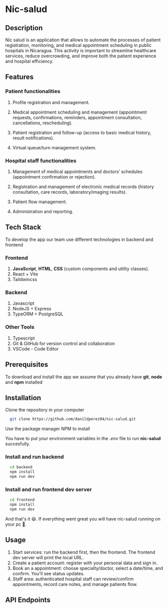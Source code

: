 # Nic-salud

## Description

Nic salud is an application that allows to automate the processes of patient registration, monitoring, and medical appointment scheduling in public hospitals in Nicaragua.
This activity is important to streamline healthcare services, reduce overcrowding, and improve both the patient experience and hospital efficiency.

## Features

### Patient functionalities

1. Profile registration and management.

2. Medical appointment scheduling and management (appointment requests, confirmations, reminders, appointment consultation, cancellations, rescheduling).

3. Patient registration and follow-up (access to basic medical history, result notifications).

4. Virtual queue/turn management system.

### Hospital staff functionalities

1. Management of medical appointments and doctors’ schedules (appointment confirmation or rejection).

2. Registration and management of electronic medical records (history consultation, care records, laboratory/imaging results).

3. Patient flow management.

4. Administration and reporting.

## Tech Stack

To develop the app our team use different technologies in backend and frontend

### Frontend

1. **JavaScript**, **HTML**, **CSS** (custom components and utility classes).
2. React + Vite
3. Taildwincss

### Backend

1. Javascript
2. NodeJS + Express
3. TypeORM + PostgreSQL

### Other Tools

1. Typescript
2. Git & GitHub for version control and collaboration
3. VSCode - Code Editor

## Prerequisites

To download and install the app we assume that you already have **git**, **node** and **npm** installed

## Installation

Clone the repository in your computer

```bash
  git clone https://github.com/danildperez04/nic-salud.git
```

Use the package manager NPM to install

You have to put your environment variables in the *.env* file to run **nic-salud** succesfully.

### Install and run backend

```bash
  cd backend
  npm install
  npm run dev
```

### Install and run frontend dev server

```bash
  cd frontend
  npm install
  npm run dev
```

And that's it 😆. If everything went great you will have nic-salud running on your pc 🚀.

## Usage

1. Start services: run the backend first, then the frontend. The frontend dev server will print the local URL.
2. Create a patient account: register with your personal data and sign in.
3. Book an a appointment: choose specialty/doctor, select a date/time, and confirm. You'll see status updates.
4. Staff area: authenticated hospital staff can review/confirm appointments, record care notes, and manage patients flow.

## API Endpoints
